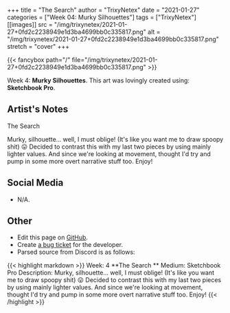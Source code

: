 +++
title =       "The Search"
author =      "TrixyNetex"
date =        "2021-01-27"
categories =  ["Week 04: Murky Silhouettes"]
tags =        ["TrixyNetex"]
[[images]]
                      src = "/img/trixynetex/2021-01-27+0fd2c2238949e1d3ba4699bb0c335817.png"
                      alt = "/img/trixynetex/2021-01-27+0fd2c2238949e1d3ba4699bb0c335817.png"
                      stretch = "cover"
+++


{{< fancybox path="/" file="/img/trixynetex/2021-01-27+0fd2c2238949e1d3ba4699bb0c335817.png" >}}


Week 4: **Murky Silhouettes**. This art was lovingly created using: **Sketchbook Pro**.

## Artist's Notes

The Search 

Murky, silhouette... well, I must oblige! (It's like you want me to draw spoopy shit) 😛
Decided to contrast this with my last two pieces by using mainly lighter values. And since we're looking at movement, thought I'd try and pump in some more overt narrative stuff too.
Enjoy!

## Social Media

- N/A.

## Other

- Edit this page on [GitHub](https://github.com/teaminkling/web-refresh/edit/main/blog/content/blog/trixynetex-week-4-4be9.md).
- Create [a bug ticket](https://github.com/teaminkling/web-refresh/issues/new?assignees=&labels=bug&template=problem-report.md&title=) for the developer.
- Parsed source from Discord is as follows:

{{< highlight markdown >}}
Week: 4
**The Search **
Medium: Sketchbook Pro
Description: Murky, silhouette... well, I must oblige! (It's like you want me to draw spoopy shit) 😛
Decided to contrast this with my last two pieces by using mainly lighter values. And since we're looking at movement, thought I'd try and pump in some more overt narrative stuff too.
Enjoy!
{{< /highlight >}}